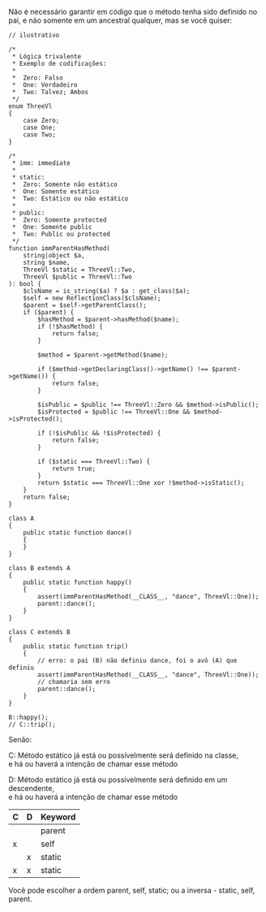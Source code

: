 Não é necessário garantir em código que o método tenha sido definido no pai,
e não somente em um ancestral qualquer, mas se você quiser:
```
// ilustrativo

/*
 * Lógica trivalente
 * Exemplo de codificações:
 *
 *  Zero: Falso
 *  One: Verdadeiro
 *  Two: Talvez; Ambos
 */
enum ThreeVl
{
    case Zero;
    case One;
    case Two;
}

/*
 * imm: immediate
 *
 * static:
 *  Zero: Somente não estático
 *  One: Somente estático
 *  Two: Estático ou não estático
 *
 * public:
 *  Zero: Somente protected
 *  One: Somente public
 *  Two: Public ou protected
 */
function immParentHasMethod(
    string|object $a,
    string $name,
    ThreeVl $static = ThreeVl::Two,
    ThreeVl $public = ThreeVl::Two
): bool {
    $clsName = is_string($a) ? $a : get_class($a);
    $self = new ReflectionClass($clsName);
    $parent = $self->getParentClass();
    if ($parent) {
        $hasMethod = $parent->hasMethod($name);
        if (!$hasMethod) {
            return false;
        }

        $method = $parent->getMethod($name);

        if ($method->getDeclaringClass()->getName() !== $parent->getName()) {
            return false;
        }

        $isPublic = $public !== ThreeVl::Zero && $method->isPublic();
        $isProtected = $public !== ThreeVl::One && $method->isProtected();

        if (!$isPublic && !$isProtected) {
            return false;
        }

        if ($static === ThreeVl::Two) {
            return true;
        }
        return $static === ThreeVl::One xor !$method->isStatic();
    }
    return false;
}

class A
{
    public static function dance()
    {
    }
}

class B extends A
{
    public static function happy()
    {
        assert(immParentHasMethod(__CLASS__, "dance", ThreeVl::One));
        parent::dance();
    }
}

class C extends B
{
    public static function trip()
    {
        // erro: o pai (B) não definiu dance, foi o avô (A) que definiu
        assert(immParentHasMethod(__CLASS__, "dance", ThreeVl::One));
        // chamaria sem erro
        parent::dance();
    }
}

B::happy();
// C::trip();
```

Senão:

C: Método estático já está ou possívelmente será definido na classe,  
e há ou haverá a intenção de chamar esse método

D: Método estático já está ou possívelmente será definido em um descendente,  
e há ou haverá a intenção de chamar esse método

C      |  D     | Keyword
------ | ------ | -------
&nbsp; | &nbsp; | parent
   x   | &nbsp; | self
&nbsp; |    x   | static
   x   |    x   | static


Você pode escolher a ordem parent, self, static; ou a inversa - static, self, parent.
